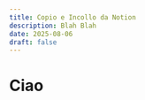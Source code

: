 ```yaml
---
title: Copio e Incollo da Notion
description: Blah Blah
date: 2025-08-06
draft: false
---
```

# **Ciao**